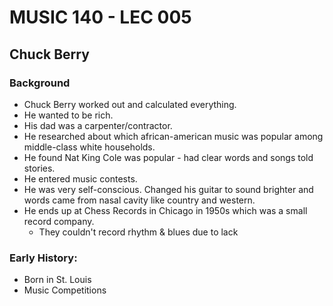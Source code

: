 # MUSIC 140 - LEC 005
## Chuck Berry

### Background
- Chuck Berry worked out and calculated everything.
- He wanted to be rich.
- His dad was a carpenter/contractor.
- He researched about which african-american music was popular among middle-class white households.
- He found Nat King Cole was popular - had clear words and songs told stories.
- He entered music contests.
- He was very self-conscious. Changed his guitar to sound brighter and words came from nasal cavity like country and western.
- He ends up at Chess Records in Chicago in 1950s which was a small record company.
  - They couldn't record rhythm & blues due to lack 

### Early History:
- Born in St. Louis
- Music Competitions 
<!--stackedit_data:
eyJoaXN0b3J5IjpbLTEzNDQ3NzM4NDMsLTEzMDU0Mzk5NjldfQ
==
-->
